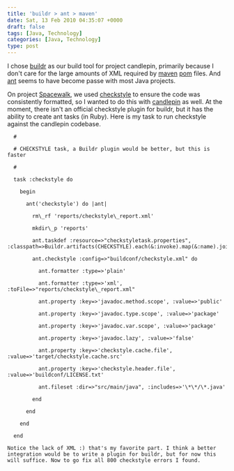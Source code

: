 ```yaml
---
title: 'buildr > ant > maven'
date: Sat, 13 Feb 2010 04:35:07 +0000
draft: false
tags: [Java, Technology]
categories: [Java, Technology]
type: post
---
```


I chose [buildr](http://buildr.apache.org) as our build tool for project candlepin, primarily because I don't care for the large amounts of XML required by [maven](http://maven.apache.org/) [pom](http://maven.apache.org/guides/introduction/introduction-to-the-pom.html) files. And [ant](http://ant.apache.org/) seems to have become passe with most Java projects.

On project [Spacewalk](https://fedorahosted.org/spacewalk/), we used [checkstyle](http://checkstyle.sourceforge.net/) to ensure the code was consistently formatted, so I wanted to do this with [candlepin](https://fedorahosted.org/candlepin/) as well. At the moment, there isn't an official checkstyle plugin for buildr, but it has the ability to create ant tasks (in Ruby). Here is my task to run checkstyle against the candlepin codebase.

```
  #

  # CHECKSTYLE task, a Buildr plugin would be better, but this is faster

  #

  task :checkstyle do

    begin

      ant('checkstyle') do |ant|

        rm\_rf 'reports/checkstyle\_report.xml'

        mkdir\_p 'reports'

        ant.taskdef :resource=>"checkstyletask.properties", :classpath=>Buildr.artifacts(CHECKSTYLE).each(&:invoke).map(&:name).join(File::PATH\_SEPARATOR)

        ant.checkstyle :config=>"buildconf/checkstyle.xml" do

          ant.formatter :type=>'plain'

          ant.formatter :type=>'xml', :toFile=>"reports/checkstyle\_report.xml"

          ant.property :key=>'javadoc.method.scope', :value=>'public'

          ant.property :key=>'javadoc.type.scope', :value=>'package'

          ant.property :key=>'javadoc.var.scope', :value=>'package'

          ant.property :key=>'javadoc.lazy', :value=>'false'

          ant.property :key=>'checkstyle.cache.file', :value=>'target/checkstyle.cache.src'

          ant.property :key=>'checkstyle.header.file', :value=>'buildconf/LICENSE.txt'

          ant.fileset :dir=>"src/main/java", :includes=>'\*\*/\*.java'

        end

      end

    end

  end

Notice the lack of XML :) that's my favorite part. I think a better integration would be to write a plugin for buildr, but for now this will suffice. Now to go fix all 800 checkstyle errors I found.


```